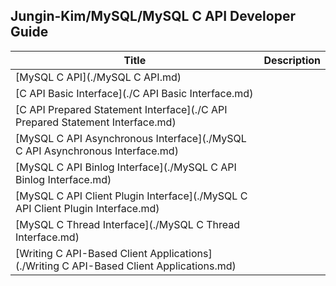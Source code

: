 ## Jungin-Kim/MySQL/MySQL C API Developer Guide

| Title                                                        | Description |
| ------------------------------------------------------------ | ----------- |
| [MySQL C API](./MySQL C API.md)                              |             |
| [C API Basic Interface](./C API Basic Interface.md)          |             |
| [C API Prepared Statement Interface](./C API Prepared Statement Interface.md) |             |
| [MySQL C API Asynchronous Interface](./MySQL C API Asynchronous Interface.md) |             |
| [MySQL C API Binlog Interface](./MySQL C API Binlog Interface.md) |             |
| [MySQL C API Client Plugin Interface](./MySQL C API Client Plugin Interface.md) |             |
| [MySQL C Thread Interface](./MySQL C Thread Interface.md)    |             |
| [Writing C API-Based Client Applications](./Writing C API-Based Client Applications.md) |             |


